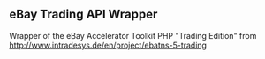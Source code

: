 eBay Trading API Wrapper
-----------------------

Wrapper of the eBay Accelerator Toolkit PHP "Trading Edition" from http://www.intradesys.de/en/project/ebatns-5-trading